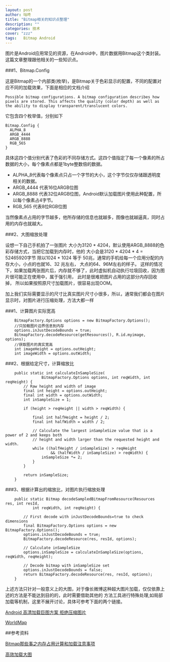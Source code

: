 ```yaml
---
layout: post
author: 咕咚
title: "Bitmap相关的知识点整理"
description: ""
categories: 技术
cover: "zzz"
tags:   Bitmap Android
---
```

图片是Android应用常见的资源，在Android中，图片数据用Bitmap这个类封装。这篇文章整理跟他相关的一些知识点。

###1、Bitmap.Config

这是Bitmap的一个内部类(枚举)，是Bitmap关于色彩显示的配置，不同的配置对应不同的加载效果，下面是相应的文档介绍

`Possible bitmap configurations. A bitmap configuration describes
how pixels are stored. This affects the quality (color depth) as
well as the ability to display transparent/translucent colors.`

它包含四个枚举值，分别如下

    Bitmap.Config {
      ALPHA_8
      ARGB_4444
      ARGB_8888
      RGB_565
    }

具体这四个值分别代表了色彩的不同存储方式。这四个值指定了每一个像素的所占数据的大小，每个像素点都是1byte整数倍的数据。

* ALPHA_8代表每个像素点只占一个字节的大小，这个字节仅仅存储跟透明度相关的数据。
* ARGB_4444 代表16位ARGB位图 
* ARGB_8888 代表32位ARGB位图，Android默认加载图片使用此种配置，所以每个像素占4字节。
* RGB_565 代表8位RGB位图

当然像素点占用的字节越多，他所存储的信息也就越多，图像也就越逼真，同时占用的内存也就越大。

###2、大图缩放处理

设想一下自己手机拍了一张图片 大小为3120 * 4204，默认使用ARGB_8888的色彩存储方式，当把它加载到内存时，他的
大小会是3120 * 4204 * 4 = 52465920字节 除以1024 * 1024 等于 50兆，通常的手机给每一个应用分配的内存大小，小点的也就16、32 兆左右，
大点的64、96M左右的样子。
这样的情况下，如果加载两张图片后，内存就不够了，此时虚拟机自动执行垃圾回收，因为图片很可能正在使用中，属于强引用，
此时是很难把图片占用的这部分内存回收掉，
所以如果按照原尺寸加载图片，很容易出现OOM。

加上我们实际需要显示的尺寸比真实图片尺寸小很多，所以，通常我们都会在图片显示时，对图片进行压缩处理，方法大都一样

###1、计算图片实际宽高

        BitmapFactory.Options options = new BitmapFactory.Options();
        //只加载图片边界信息到内存
        options.inJustDecodeBounds = true;
        BitmapFactory.decodeResource(getResources(), R.id.myimage, options);
        //获取图片的真实宽高
        int imageHeight = options.outHeight;
        int imageWidth = options.outWidth;

###2、根据给定尺寸，计算缩放比

        public static int calculateInSampleSize(
                    BitmapFactory.Options options, int reqWidth, int reqHeight) {
            // Raw height and width of image
            final int height = options.outHeight;
            final int width = options.outWidth;
            int inSampleSize = 1;
        
            if (height > reqHeight || width > reqWidth) {
        
                final int halfHeight = height / 2;
                final int halfWidth = width / 2;
        
                // Calculate the largest inSampleSize value that is a power of 2 and keeps both
                // height and width larger than the requested height and width.
                while ((halfHeight / inSampleSize) > reqHeight
                        && (halfWidth / inSampleSize) > reqWidth) {
                    inSampleSize *= 2;
                }
            }
        
            return inSampleSize;
        }

###3、根据计算出的缩放比，对图片执行缩放处理

        public static Bitmap decodeSampledBitmapFromResource(Resources res, int resId,
                int reqWidth, int reqHeight) {
        
            // First decode with inJustDecodeBounds=true to check dimensions
            final BitmapFactory.Options options = new BitmapFactory.Options();
            options.inJustDecodeBounds = true;
            BitmapFactory.decodeResource(res, resId, options);
        
            // Calculate inSampleSize
            options.inSampleSize = calculateInSampleSize(options, reqWidth, reqHeight);
        
            // Decode bitmap with inSampleSize set
            options.inJustDecodeBounds = false;
            return BitmapFactory.decodeResource(res, resId, options);
        }
        
上述方法只针对一般意义上的大图，对于像长微博这种超大图片加载，仅仅依靠上述的方法是不能达到目的的，此时需要借助其他的
方法工具进行特殊处理,如局部加载等机制，这里不展开讨论，具体可参考下面的两个链接。

[Android 高清加载巨图方案 拒绝压缩图片](http://blog.csdn.net/lmj623565791/article/details/49300989)

[WorldMap](https://github.com/johnnylambada/WorldMap)


##参考资料

[Bitmap那些事之内存占用计算和加载注意事项](http://www.androidchina.net/2194.html)

[高效加载大图](http://hukai.me/android-training-course-in-chinese/graphics/displaying-bitmaps/load-bitmap.html)
